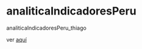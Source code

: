 # analiticaIndicadoresPeru
analiticaIndicadoresPeru_thiago

ver [aquí](https://thiagodali.github.io/distanciasPeru/)
